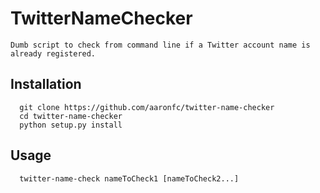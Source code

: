 TwitterNameChecker
==================
    Dumb script to check from command line if a Twitter account name is already registered.

Installation
------------
```
  git clone https://github.com/aaronfc/twitter-name-checker
  cd twitter-name-checker
  python setup.py install
```

Usage
-----
```
  twitter-name-check nameToCheck1 [nameToCheck2...]
```

